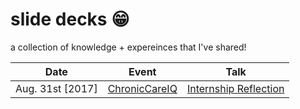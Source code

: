 # slide decks :grin:

a collection of knowledge + expereinces that I've shared! 

| Date |  Event  |  Talk  |
|------|---------|--------|
| Aug. 31st [2017] | [ChronicCareIQ][1] | [Internship Reflection][2] |

[1]: https://chroniccareiq.com "ChronicCareIQ"
[2]: slidedecks/slides/chroniccareiq.pdf "Internship Reflection"
